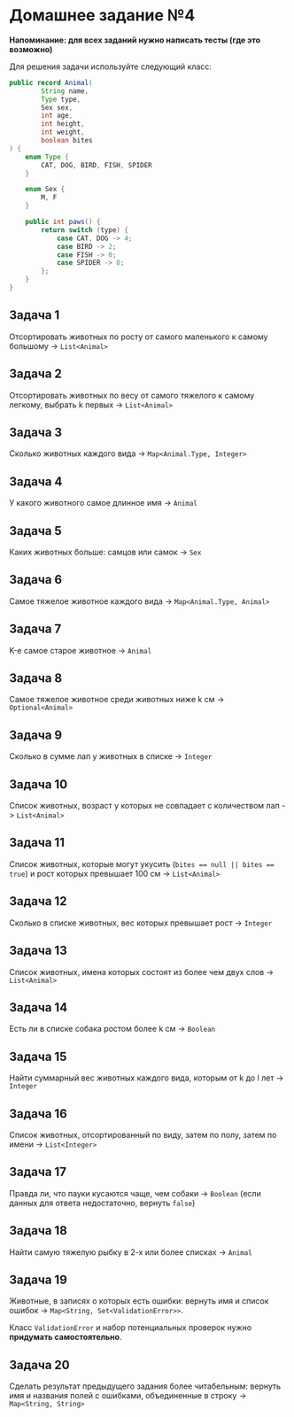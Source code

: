 Домашнее задание №4
===================

**Напоминание: для всех заданий нужно написать тесты (где это возможно)**

Для решения задачи используйте следующий класс:

```java
public record Animal(
        String name,
        Type type,
        Sex sex,
        int age,
        int height,
        int weight,
        boolean bites
) {
    enum Type {
        CAT, DOG, BIRD, FISH, SPIDER
    }

    enum Sex {
        M, F
    }

    public int paws() {
        return switch (type) {
            case CAT, DOG -> 4;
            case BIRD -> 2;
            case FISH -> 0;
            case SPIDER -> 8;
        };
    }
}
```

## Задача 1

Отсортировать животных по росту от самого 
маленького к самому большому -> `List<Animal>`

## Задача 2

Отсортировать животных по весу от самого тяжелого к самому легкому, 
выбрать k первых -> `List<Animal>`

## Задача 3

Сколько животных каждого вида -> `Map<Animal.Type, Integer>`

## Задача 4

У какого животного самое длинное имя -> `Animal`

## Задача 5

Каких животных больше: самцов или самок -> `Sex`

## Задача 6

Самое тяжелое животное каждого вида -> `Map<Animal.Type, Animal>`

## Задача 7

K-е самое старое животное -> `Animal`

## Задача 8

Самое тяжелое животное среди животных ниже k см -> `Optional<Animal>`

## Задача 9

Сколько в сумме лап у животных в списке -> `Integer`

## Задача 10

Список животных, возраст у которых не совпадает с количеством
лап -> `List<Animal>`

## Задача 11

Список животных, которые могут укусить (`bites == null || bites == true`)
и рост которых превышает 100 см -> `List<Animal>`

## Задача 12

Сколько в списке животных, вес которых превышает рост -> `Integer`

## Задача 13

Список животных, имена которых состоят из более чем двух слов -> `List<Animal>`

## Задача 14

Есть ли в списке собака ростом более k см -> `Boolean`

## Задача 15

Найти суммарный вес животных каждого вида, которым от k до l лет -> `Integer`

## Задача 16

Список животных, отсортированный по виду, затем по полу, затем
по имени -> `List<Integer>`

## Задача 17

Правда ли, что пауки кусаются чаще, чем собаки -> `Boolean`
(если данных для ответа недостаточно, вернуть `false`)

## Задача 18

Найти самую тяжелую рыбку в 2-х или более списках -> `Animal`

## Задача 19

Животные, в записях о которых есть ошибки: вернуть имя и список ошибок -> `Map<String, Set<ValidationError>>`.

Класс `ValidationError` и набор потенциальных проверок нужно **придумать самостоятельно**.

## Задача 20

Сделать результат предыдущего задания более читабельным: вернуть имя и названия полей с
ошибками, объединенные в строку -> `Map<String, String>`

